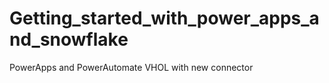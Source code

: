 # Getting_started_with_power_apps_and_snowflake
PowerApps and PowerAutomate VHOL with new connector
